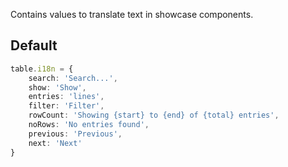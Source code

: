 
Contains values to translate text in showcase components.


## Default

```ts
table.i18n = {
    search: 'Search...',
    show: 'Show', 
    entries: 'lines',
    filter: 'Filter',
    rowCount: 'Showing {start} to {end} of {total} entries',
    noRows: 'No entries found',
    previous: 'Previous', 
    next: 'Next'
}
```